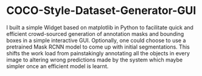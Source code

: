 # COCO-Style-Dataset-Generator-GUI
I built a simple Widget based on matplotlib in Python to facilitate quick and efficient crowd-sourced generation of annotation masks and bounding boxes in a simple interactive GUI. Optionally, one could choose to use a pretrained Mask RCNN model to come up with initial segmentations. This shifts the work load from painstakingly annotating all the objects in every image to altering wrong predictions made by the system which maybe simpler once an efficient model is learnt.
